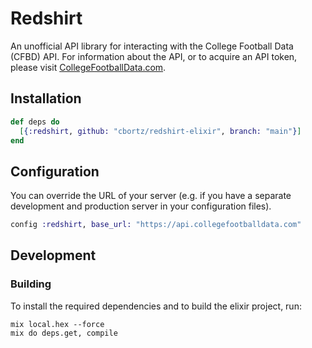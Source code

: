 # Redshirt

An unofficial API library for interacting with the College Football Data (CFBD) API. For information about the API, or to acquire an API token, please visit [CollegeFootballData.com](https://collegefootballdata.com/).

## Installation

<!-- If [available in Hex][], the package can be installed by adding `redshirt` to
your list of dependencies in `mix.exs`:

```elixir
def deps do
  [{:redshirt, "~> 4.4.12"}]
end
``` -->

```elixir
def deps do
  [{:redshirt, github: "cbortz/redshirt-elixir", branch: "main"}]
end
```

## Configuration

You can override the URL of your server (e.g. if you have a separate development and production server in your
configuration files).

```elixir
config :redshirt, base_url: "https://api.collegefootballdata.com"
```

<!-- Multiple clients for the same API with different URLs can be created passing different `base_url`s when calling
`Redshirt.Connection.new/1`:

```elixir
client = Redshirt.Connection.new(base_url: "https://api.collegefootballdata.com")
``` -->

<!-- ## Documentation

Documentation can be generated with [ExDoc][] and published on [HexDocs][]. Once published, the docs can be found at
[https://hexdocs.pm/redshirt][docs]. -->

## Development

### Building

To install the required dependencies and to build the elixir project, run:

```console
mix local.hex --force
mix do deps.get, compile
```

[exdoc]: https://github.com/elixir-lang/ex_doc
[hexdocs]: https://hexdocs.pm
[available in hex]: https://hex.pm/docs/publish
[docs]: https://hexdocs.pm/redshirt
